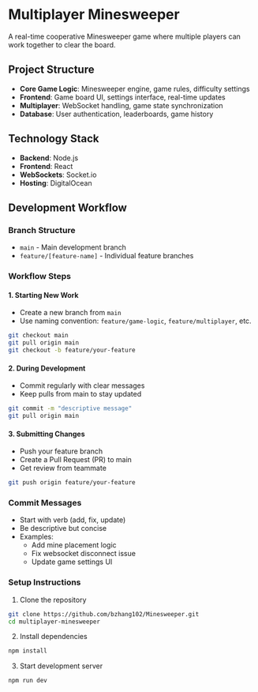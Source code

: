 # Multiplayer Minesweeper

A real-time cooperative Minesweeper game where multiple players can work together to clear the board.

## Project Structure

- **Core Game Logic**: Minesweeper engine, game rules, difficulty settings
- **Frontend**: Game board UI, settings interface, real-time updates
- **Multiplayer**: WebSocket handling, game state synchronization
- **Database**: User authentication, leaderboards, game history

## Technology Stack

- **Backend**: Node.js
- **Frontend**: React
- **WebSockets**: Socket.io
- **Hosting**: DigitalOcean

## Development Workflow

### Branch Structure
- `main` - Main development branch
- `feature/[feature-name]` - Individual feature branches

### Workflow Steps
#### 1. Starting New Work
- Create a new branch from `main`
- Use naming convention: `feature/game-logic`, `feature/multiplayer`, etc.
```bash
git checkout main
git pull origin main
git checkout -b feature/your-feature
```
#### 2. During Development
- Commit regularly with clear messages
- Keep pulls from main to stay updated
```bash
git commit -m "descriptive message"
git pull origin main
```
#### 3. Submitting Changes
- Push your feature branch
- Create a Pull Request (PR) to main
- Get review from teammate

```bash
git push origin feature/your-feature
```
### Commit Messages
- Start with verb (add, fix, update)
- Be descriptive but concise
- Examples:
   - Add mine placement logic
   - Fix websocket disconnect issue
   - Update game settings UI

### Setup Instructions
1. Clone the repository
```bash
git clone https://github.com/bzhang102/Minesweeper.git
cd multiplayer-minesweeper
```
2. Install dependencies
```bash
npm install
```
3. Start development server
```bash
npm run dev
```
